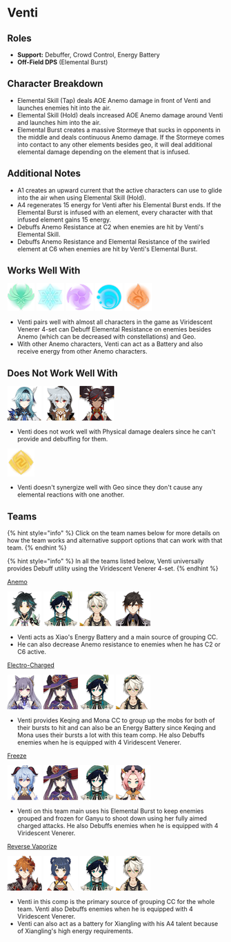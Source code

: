 # Venti

## Roles

* **Support:** Debuffer, Crowd Control, Energy Battery
* **Off-Field DPS** \(Elemental Burst\)

## Character Breakdown

* Elemental Skill \(Tap\) deals AOE Anemo damage in front of Venti and launches enemies hit into the air.
* Elemental Skill \(Hold\) deals increased AOE Anemo damage around Venti and launches him into the air.
* Elemental Burst creates a massive Stormeye that sucks in opponents in the middle and deals continuous Anemo damage. If the Stormeye comes into contact to any other elements besides geo, it will deal additional elemental damage depending on the element that is infused.

## **Additional Notes**

* A1 creates an upward current that the active characters can use to glide into the air when using Elemental Skill \(Hold\).
* A4 regenerates 15 energy for Venti after his Elemental Burst ends. If the Elemental Burst is infused with an element, every character with that infused element gains 15 energy.
* Debuffs Anemo Resistance at C2 when enemies are hit by Venti's Elemental Skill. 
* Debuffs Anemo Resistance and Elemental Resistance of the swirled element at C6 when enemies are hit by Venti's Elemental Burst.

## Works Well With

![](../../.gitbook/assets/element_anemo.webp) ![](../../.gitbook/assets/element_cryo.webp) ![](../../.gitbook/assets/element_electro.webp) ![](../../.gitbook/assets/element_hydro.webp) ![](../../.gitbook/assets/element_pyro.webp) 

* Venti pairs well with almost all characters in the game as Viridescent Venerer 4-set can Debuff Elemental Resistance on enemies besides Anemo \(which can be decreased with constellations\) and Geo.
* With other Anemo characters, Venti can act as a Battery and also receive energy from other Anemo characters.

## Does Not Work Well With

 ![](../../.gitbook/assets/ui_avataricon_eula.png) ![](../../.gitbook/assets/ui_avataricon_razor.png) ![](../../.gitbook/assets/ui_avataricon_xinyan.png) 

* Venti does not work well with Physical damage dealers since he can't provide and debuffing for them.

![](../../.gitbook/assets/element_geo.webp) 

* Venti doesn't synergize well with Geo since they don't cause any elemental reactions with one another.

## Teams

{% hint style="info" %}
Click on the team names below for more details on how the team works and alternative support options that can work with that team.
{% endhint %}

{% hint style="info" %}
In all the teams listed below, Venti universally provides Debuff utility using the Viridescent Venerer 4-set.
{% endhint %}

[Anemo](../../teams/anemo.md)

![](../../.gitbook/assets/ui_avataricon_xiao.png) ![](../../.gitbook/assets/ui_avataricon_venti.png) ![](../../.gitbook/assets/ui_avataricon_bennett.png) ![](../../.gitbook/assets/ui_avataricon_zhongli.png) 

* Venti acts as Xiao's Energy Battery and a main source of grouping CC.
* He can also decrease Anemo resistance to enemies when he has C2 or C6 active.

[Electro-Charged](../../teams/electro-charged.md)

![](../../.gitbook/assets/ui_avataricon_keqing.png) ![](../../.gitbook/assets/ui_avataricon_mona.png) ![](../../.gitbook/assets/ui_avataricon_venti.png) ![](../../.gitbook/assets/ui_avataricon_bennett.png) 

* Venti provides Keqing and Mona CC to group up the mobs for both of their bursts to hit and can also be an Energy Battery since Keqing and Mona uses their bursts a lot with this team comp. He also Debuffs enemies when he is equipped with 4 Viridescent Venerer.

[Freeze](../../teams/freeze.md)

![](../../.gitbook/assets/ui_avataricon_ganyu.png) ![](../../.gitbook/assets/ui_avataricon_mona.png) ![](../../.gitbook/assets/ui_avataricon_venti.png) ![](../../.gitbook/assets/ui_avataricon_diona.png) 

* Venti on this team main uses his Elemental Burst to keep enemies grouped and frozen for Ganyu to shoot down using her fully aimed charged attacks. He also Debuffs enemies when he is equipped with 4 Viridescent Venerer.

[Reverse Vaporize](../../teams/reverse-vaporize.md)

![](../../.gitbook/assets/ui_avataricon_tartaglia.png) ![](../../.gitbook/assets/ui_avataricon_xiangling.png) ![](../../.gitbook/assets/ui_avataricon_venti.png) ![](../../.gitbook/assets/ui_avataricon_bennett.png) 

* Venti in this comp is the primary source of grouping CC for the whole team. Venti also Debuffs enemies when he is equipped with 4 Viridescent Venerer.
* Venti can also act as a battery for Xiangling with his A4 talent because of Xiangling's high energy requirements.



